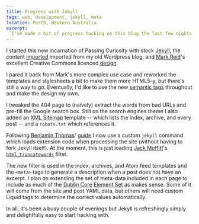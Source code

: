 ```yaml
---
title: Progress with Jekyll
tags: web, development, jekyll, meta
location: Perth, Western Australia
excerpt: 
  I've made a bit of progress hacking on this blog the last few nights...
---
```


I started this new incarnation of Passing Curiosity with stock
[Jekyll][mjj], the content [imported][mji] imported from my old
Wordpress blog, and [Mark Reid][mr]'s excellent Creative Commons
licenced [design][mrn].

[mji]: http://wiki.github.com/mojombo/jekyll/blog-migrations
[mjj]: https://github.com/mojombo/jekyll
[mr]: http://mark.reid.name/
[mrn]: http://github.com/mreid/mark.reid.name/

I pared it back from Mark's more complex use case and reworked the templates
and stylesheets a bit to make them more HTML5-y, but there's still a way to
go. Eventually, I'd like to use the new [semantic tags][tag5] throughout and
make the design my own.

[tag5]: http://diveintohtml5.org/semantics.html

I tweaked the 404 page to (naïvely) extract the words from bad URLs and
pre-fill the Google search box. Still on the search engines theme I also added
an [XML Sitemap][smp] template -- which lists the index, archive, and every
post -- and a `robots.txt` which references it.

[smp]: http://sitemaps.org/

Following [Benjamin Thomas][bt]' [guide][btc] I now use a custom `jekyll`
command which loads extension code when processing the site (without having to
fork Jekyll itself). At the moment, this is just loading [Jack Moffitt][jm]'s
[`html_truncatewords`][jmt] filter.

[bt]: http://benjaminthomas.org/
[btc]: http://benjaminthomas.org/2009-10-21/custom-liquid-tags-in-jekyll.html
[jm]: http://metajack.im/
[jmt]: http://github.com/metajack/jekyll/blob/master/lib/jekyll/filters.rb

The new filter is used in the index, archives, and Atom feed templates and the
`<meta>` tags to generate a description when a post does not have an excerpt.
I plan on extending the set of meta-data included in each page to include as
much of the [Dublin Core][dc] [Element Set][dces] as makes sense. Some of it
will come from the site and post YAML data, but others will need custom Liquid
tags to determine the correct values automatically.

[dc]: http://dublincore.org/
[dces]: http://dublincore.org/documents/dces/

In all, it's been a busy couple of evenings but Jekyll is refreshingly simply
and delightfully easy to start hacking with.

[lca]: http://www.lca2010.org.nz/ "linux.conf.au 2010 in Wellington, New Zealand"
[ds]: http://wellington2010.drupalsouth.net.nz/
[eotw09]: /2009/edge-of-the-web-2009-notes/
